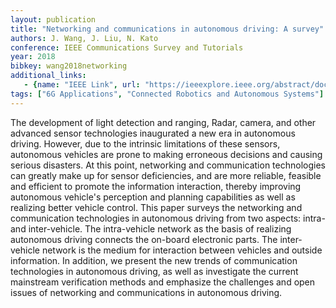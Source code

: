 ```yaml
---
layout: publication
title: "Networking and communications in autonomous driving: A survey"
authors: J. Wang, J. Liu, N. Kato
conference: IEEE Communications Survey and Tutorials
year: 2018
bibkey: wang2018networking
additional_links:
   - {name: "IEEE Link", url: "https://ieeexplore.ieee.org/abstract/document/8584062"}
tags: ["6G Applications", "Connected Robotics and Autonomous Systems"]
---
```

The development of light detection and ranging, Radar, camera, and other advanced sensor technologies inaugurated a new era in autonomous driving. However, due to the intrinsic limitations of these sensors, autonomous vehicles are prone to making erroneous decisions and causing serious disasters. At this point, networking and communication technologies can greatly make up for sensor deficiencies, and are more reliable, feasible and efficient to promote the information interaction, thereby improving autonomous vehicle's perception and planning capabilities as well as realizing better vehicle control. This paper surveys the networking and communication technologies in autonomous driving from two aspects: intra- and inter-vehicle. The intra-vehicle network as the basis of realizing autonomous driving connects the on-board electronic parts. The inter-vehicle network is the medium for interaction between vehicles and outside information. In addition, we present the new trends of communication technologies in autonomous driving, as well as investigate the current mainstream verification methods and emphasize the challenges and open issues of networking and communications in autonomous driving.